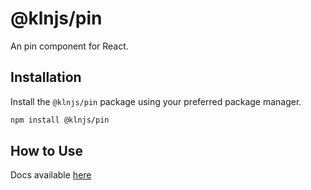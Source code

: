 # @klnjs/pin

An pin component for React.

## Installation

Install the `@klnjs/pin` package using your preferred package manager.

```bash
npm install @klnjs/pin
```

## How to Use

Docs available [here](https://klnjs.github.io/basique/docs/components/pin)
